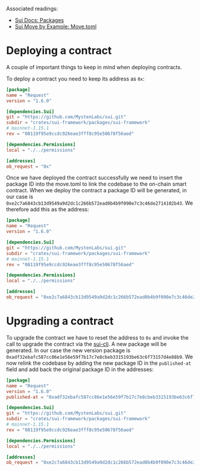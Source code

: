 Associated readings:
- [Sui Docs: Packages](https://docs.sui.io/concepts/sui-move-concepts/packages)
- [Sui Move by Example: Move.toml](https://examples.sui.io/basics/move-toml.html)

# Deploying a contract

A couple of important things to keep in mind when deploying contracts.

To deploy a contract you need to keep its address as `0x`:

````toml
[package]
name = "Request"
version = "1.6.0"

[dependencies.Sui]
git = "https://github.com/MystenLabs/sui.git"
subdir = "crates/sui-framework/packages/sui-framework"
# mainnet-1.15.1
rev = "08119f95e9ccdc926eae3fff8c95e50678f56aed"

[dependencies.Permissions]
local = "./../permissions"

[addresses]
ob_request = "0x"
````

Once we have deployed the contract successfully we need to insert the package ID into the move.toml to link the codebase to the on-chain smart contract. When we deploy the contract a package ID will be generated, in our case is `0xe2c7a6843cb13d9549a9d2dc1c266b572ead0b4b9f090e7c3c46de2714102b43`. We therefore add this as the address:

````toml
[package]
name = "Request"
version = "1.6.0"

[dependencies.Sui]
git = "https://github.com/MystenLabs/sui.git"
subdir = "crates/sui-framework/packages/sui-framework"
# mainnet-1.15.1
rev = "08119f95e9ccdc926eae3fff8c95e50678f56aed"

[dependencies.Permissions]
local = "./../permissions"

[addresses]
ob_request = "0xe2c7a6843cb13d9549a9d2dc1c266b572ead0b4b9f090e7c3c46de2714102b43"
````

# Upgrading a contract

To upgrade the contract we have to reset the address to `0x` and invoke the call to upgrade the contract via the [sui-cli](https://docs.sui.io/references/cli). A new package will be generated. In our case the new version package is `0xadf32ebafc587cc86e1e56e59f7b17c7e8cbeb3315193be63c6f73157d4e88b9`. We now relink the codebase by adding the new package ID in the `published-at` field and add back the original package ID in the addresses:

```toml
[package]
name = "Request"
version = "1.6.0"
published-at = "0xadf32ebafc587cc86e1e56e59f7b17c7e8cbeb3315193be63c6f73157d4e88b9"

[dependencies.Sui]
git = "https://github.com/MystenLabs/sui.git"
subdir = "crates/sui-framework/packages/sui-framework"
# mainnet-1.15.1
rev = "08119f95e9ccdc926eae3fff8c95e50678f56aed"

[dependencies.Permissions]
local = "./../permissions"

[addresses]
ob_request = "0xe2c7a6843cb13d9549a9d2dc1c266b572ead0b4b9f090e7c3c46de2714102b43"
````

